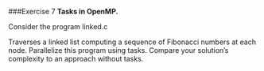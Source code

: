 ###Exercise 7 
**Tasks in OpenMP.**

Consider the program linked.c 

Traverses a linked list computing a sequence of Fibonacci numbers at each node.
Parallelize this program using tasks. Compare your solution’s complexity to an 
approach without tasks.

